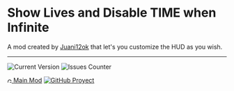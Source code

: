 # Show Lives and Disable TIME when Infinite
A mod created by [Juani12ok](https://gamebanana.com/members/2105843) that let's you customize the HUD as you wish.
***
![Current Version](https://img.shields.io/badge/Version-1.1-green)
![Issues Counter](https://img.shields.io/github/issues/Juani12ok/time-n-hud.svg)

[<img src="https://raw.githubusercontent.com/Juani12ok/Non-Trash-Stuff/refs/heads/discord-and-gb/images.gamebanana.com/static/svg/custom/banana.svg" alt="GameBanana Page" width="10" height="10"> Main Mod](https://gamebanana.com/mods/561987)
[![GitHub Proyect](https://img.shields.io/badge/proyect-Todo-000000?logo=github&logoColor=ffffff)](https://github.com/users/Juani12ok/projects/3)
